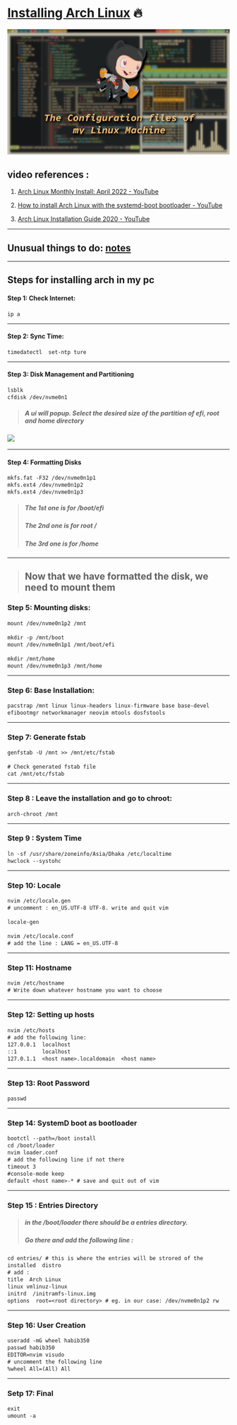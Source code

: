 # <u>Installing Arch Linux</u> 🔥

<img src="./images/img.png">

## video references :

1. [Arch Linux Monthly Install: April 2022 - YouTube](https://www.youtube.com/watch?v=HIXnT178TgI&list=PL-odKaUzOz3JarNUoE7jMEL537pmjc1hn&index=21)

2. [How to install Arch Linux with the systemd-boot bootloader - YouTube](https://www.youtube.com/watch?v=FFXRFTrZ2Lk)

3. [Arch Linux Installation Guide 2020 - YouTube](https://www.youtube.com/watch?v=PQgyW10xD8s)

---

## Unusual things to do: [notes](./notes.md)

---

## Steps for installing arch in my pc

#### Step 1: Check Internet:

```
ip a
```

---

#### Step 2: Sync Time:

```
timedatectl  set-ntp ture
```

---

#### Step 3: Disk Management and Partitioning

```
lsblk
cfdisk /dev/nvme0n1
```

> ##### A ui will popup. Select the desired size of the partition of efi, root and home directory

![](/home/habib/github/arch_postinstall/images/Cfdisk.png)

---

#### Step 4: Formatting Disks

```
mkfs.fat -F32 /dev/nvme0n1p1
mkfs.ext4 /dev/nvme0n1p2
mkfs.ext4 /dev/nvme0n1p3
```

> ##### The 1st one is for /boot/efi
>
> ##### The 2nd one is for root /
>
> ##### The 3rd one is for /home

---

> ## Now that we have formatted the disk, we need to mount them

### Step 5: Mounting disks:

```
mount /dev/nvme0n1p2 /mnt

mkdir -p /mnt/boot
mount /dev/nvme0n1p1 /mnt/boot/efi

mkdir /mnt/home
mount /dev/nvme0n1p3 /mnt/home
```

---

### Step 6: Base Installation:

```
pacstrap /mnt linux linux-headers linux-firmware base base-devel
efibootmgr networkmanager neovim mtools dosfstools
```

---

### Step 7: Generate fstab

```
genfstab -U /mnt >> /mnt/etc/fstab

# Check generated fstab file
cat /mnt/etc/fstab
```

---

### Step 8 : Leave the installation and go to chroot:

```
arch-chroot /mnt
```

---

### Step 9 : System Time

```
ln -sf /usr/share/zoneinfo/Asia/Dhaka /etc/localtime
hwclock --systohc
```

---

### Step 10: Locale

```
nvim /etc/locale.gen
# uncomment : en_US.UTF-8 UTF-8. write and quit vim

locale-gen

nvim /etc/locale.conf
# add the line : LANG = en_US.UTF-8
```

---

### Step 11: Hostname

```
nvim /etc/hostname
# Write down whatever hostname you want to choose
```

---

### Step 12: Setting up hosts

```
nvim /etc/hosts
# add the following line:
127.0.0.1  localhost
::1        localhost
127.0.1.1  <host name>.localdomain  <host name>
```

---

### Step 13: Root Password

```
passwd
```

---

### Step 14: SystemD boot as bootloader

```
bootctl --path=/boot install
cd /boot/loader
nvim loader.conf
# add the following line if not there
timeout 3
#console-mode keep
default <host name>-* # save and quit out of vim
```

---

### Step 15 : Entries Directory

> ##### in the /boot/loader there should be a entries directory.
>
> ##### Go there and add the following line :

```
cd entries/ # this is where the entries will be strored of the installed  distro
# add :
title  Arch Linux
linux vmlinuz-linux
initrd  /initramfs-linux.img
options  root=<root directory> # eg. in our case: /dev/nvme0n1p2 rw
```

---

### Step 16: User Creation

```
useradd -mG wheel habib350
passwd habib350
EDITOR=nvim visudo
# uncomment the following line
%wheel All=(All) All
```

---

### Setp 17: Final

```
exit
umount -a
```

